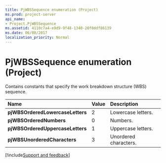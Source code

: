 ```yaml
---
title: PjWBSSequence enumeration (Project)
ms.prod: project-server
api_name:
- Project.PjWBSSequence
ms.assetid: 4110c7a4-e9d9-9f48-1340-20f0ddf86139
ms.date: 06/08/2017
localization_priority: Normal
---
```



# PjWBSSequence enumeration (Project)

Contains constants that specify the work breakdown structure (WBS) sequence.



|Name|Value|Description|
|:-----|:-----|:-----|
|**pjWBSOrderedLowercaseLetters**|2|Lowercase letters.|
|**pjWBSOrderedNumbers**|0|Numbers.|
|**pjWBSOrderedUppercaseLetters**|1|Uppercase letters.|
|**pjWBSUnorderedCharacters**|3|Unordered characters.|

[!include[Support and feedback](~/includes/feedback-boilerplate.md)]
